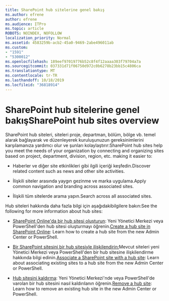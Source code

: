 ```yaml
---
title: SharePoint hub sitelerine genel bakış
ms.author: efrene
author: efrene
ms.audience: ITPro
ms.topic: article
ROBOTS: NOINDEX, NOFOLLOW
localization_priority: Normal
ms.assetid: 4583259b-acb2-45a0-9469-2abe496011ab
ms.custom:
- "1591"
- "5300012"
ms.openlocfilehash: 189eef97019776b52c8f4f12aaaa303f79704a7a
ms.sourcegitcommit: 037331d71f06750d972c0b6278b23bb15c4806ca
ms.translationtype: MT
ms.contentlocale: tr-TR
ms.lasthandoff: 10/18/2019
ms.locfileid: "36818914"
---
```

# <a name="sharepoint-hub-sites-overview"></a><span data-ttu-id="99e8c-102">SharePoint hub sitelerine genel bakış</span><span class="sxs-lookup"><span data-stu-id="99e8c-102">SharePoint hub sites overview</span></span>

<span data-ttu-id="99e8c-103">SharePoint hub siteleri, siteleri proje, departman, bölüm, bölge vb. temel alarak bağlayarak ve düzenleyerek kuruluşunuzun gereksinimlerini karşılamanıza yardımcı olur ve şunları kolaylaştırır:</span><span class="sxs-lookup"><span data-stu-id="99e8c-103">SharePoint hub sites help you meet the needs of your organization by connecting and organizing sites based on project, department, division, region, etc. making it easier to:</span></span>

- <span data-ttu-id="99e8c-104">Haberler ve diğer site etkinlikleri gibi ilgili içeriği keşfedin.</span><span class="sxs-lookup"><span data-stu-id="99e8c-104">Discover related content such as news and other site activities.</span></span>

- <span data-ttu-id="99e8c-105">İlişkili siteler arasında yaygın gezinme ve marka uygulama.</span><span class="sxs-lookup"><span data-stu-id="99e8c-105">Apply common navigation and branding across associated sites.</span></span> 

- <span data-ttu-id="99e8c-106">İlişkili tüm sitelerde arama yapın.</span><span class="sxs-lookup"><span data-stu-id="99e8c-106">Search across all associated sites.</span></span>

<span data-ttu-id="99e8c-107">Hub siteleri hakkında daha fazla bilgi için aşağıdakibilgilere bakın:</span><span class="sxs-lookup"><span data-stu-id="99e8c-107">See the following for more information about hub sites:</span></span>
- <span data-ttu-id="99e8c-108">[SharePoint Online'da bir hub sitesi oluşturun](https://docs.microsoft.com/sharepoint/create-hub-site): Yeni Yönetici Merkezi veya PowerShell'den hub sitesi oluşturmayı öğrenin.</span><span class="sxs-lookup"><span data-stu-id="99e8c-108">[Create a hub site in SharePoint Online](https://docs.microsoft.com/sharepoint/create-hub-site): Learn how to create a hub site from the new Admin Center or PowerShell.</span></span>

- <span data-ttu-id="99e8c-109">[Bir SharePoint sitesini bir hub sitesiyle ilişkilendirin:](https://support.office.com/article/associate-a-sharepoint-site-with-a-hub-site-ae0009fd-af04-4d3d-917d-88edb43efc05)Mevcut siteleri yeni Yönetici Merkezi veya PowerShell'den bir hub sitesine ilişkilendirme hakkında bilgi edinin.</span><span class="sxs-lookup"><span data-stu-id="99e8c-109">[Associate a SharePoint site with a hub site](https://support.office.com/article/associate-a-sharepoint-site-with-a-hub-site-ae0009fd-af04-4d3d-917d-88edb43efc05): Learn about associating existing sites to a hub site from the new Admin Center or PowerShell.</span></span>

- <span data-ttu-id="99e8c-110">[Hub sitesini kaldırma](https://docs.microsoft.com/sharepoint/remove-hub-site): Yeni Yönetici Merkezi'nde veya PowerShell'de varolan bir hub sitesini nasıl kaldırılanın öğrenin.</span><span class="sxs-lookup"><span data-stu-id="99e8c-110">[Remove a hub site](https://docs.microsoft.com/sharepoint/remove-hub-site): Learn how to remove an existing hub site in the new Admin Center or PowerShell.</span></span>

